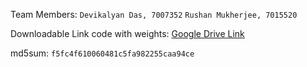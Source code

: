 Team Members:
```Devikalyan Das, 7007352```
```Rushan Mukherjee, 7015520```

Downloadable Link code with weights:
[Google Drive Link](https://drive.google.com/file/d/1p9LrR63veg5FHNMHdnFyruXtASJ3PR8d/view?usp=sharing)

md5sum:
```f5fc4f610060481c5fa982255caa94ce```